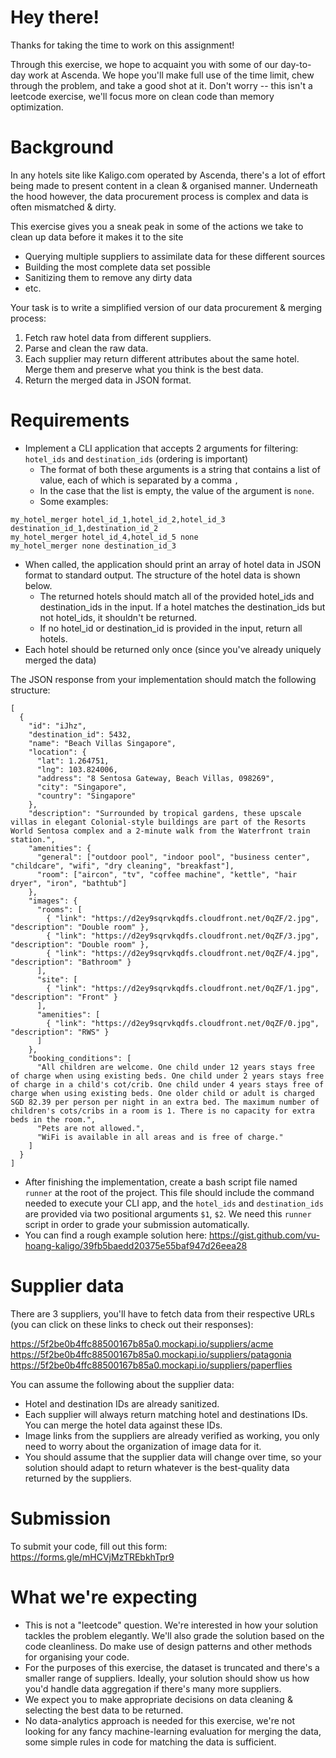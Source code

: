 # Hey there!

Thanks for taking the time to work on this assignment!

Through this exercise, we hope to acquaint you with some of our day-to-day work at Ascenda. We hope you'll make full use of the time limit, chew through the problem, and take a good shot at it. Don't worry -- this isn't a leetcode exercise, we'll focus more on clean code than memory optimization.

# Background

In any hotels site like Kaligo.com operated by Ascenda, there's a lot of effort being made to present content in a clean & organised manner. Underneath the hood however, the data procurement process is complex and data is often mismatched & dirty.

This exercise gives you a sneak peak in some of the actions we take to clean up data before it makes it to the site
- Querying multiple suppliers to assimilate data for these different sources
- Building the most complete data set possible
- Sanitizing them to remove any dirty data
- etc.


Your task is to write a simplified version of our data procurement & merging process:
1. Fetch raw hotel data from different suppliers.
2. Parse and clean the raw data.
3. Each supplier may return different attributes about the same hotel. Merge them and preserve what you think is the best data.
4. Return the merged data in JSON format.


# Requirements

- Implement a CLI application that accepts 2 arguments for filtering: `hotel_ids` and `destination_ids` (ordering is important)
  - The format of both these arguments is a string that contains a list of value, each of which is separated by a comma `,`
  - In the case that the list is empty, the value of the argument is `none`.
  - Some examples:
```
my_hotel_merger hotel_id_1,hotel_id_2,hotel_id_3 destination_id_1,destination_id_2
my_hotel_merger hotel_id_4,hotel_id_5 none
my_hotel_merger none destination_id_3
```
- When called, the application should print an array of hotel data in JSON format to standard output. The structure of the hotel data is shown below.
  - The returned hotels should match all of the provided hotel_ids and destination_ids in the input. If a hotel matches the destination_ids but not hotel_ids, it shouldn't be returned.
  - If no hotel_id or destination_id is provided in the input, return all hotels.
- Each hotel should be returned only once (since you've already uniquely merged the data)


The JSON response from your implementation should match the following structure:
```
[
  {
    "id": "iJhz",
    "destination_id": 5432,
    "name": "Beach Villas Singapore",
    "location": {
      "lat": 1.264751,
      "lng": 103.824006,
      "address": "8 Sentosa Gateway, Beach Villas, 098269",
      "city": "Singapore",
      "country": "Singapore"
    },
    "description": "Surrounded by tropical gardens, these upscale villas in elegant Colonial-style buildings are part of the Resorts World Sentosa complex and a 2-minute walk from the Waterfront train station.",
    "amenities": {
      "general": ["outdoor pool", "indoor pool", "business center", "childcare", "wifi", "dry cleaning", "breakfast"],
      "room": ["aircon", "tv", "coffee machine", "kettle", "hair dryer", "iron", "bathtub"]
    },
    "images": {
      "rooms": [
        { "link": "https://d2ey9sqrvkqdfs.cloudfront.net/0qZF/2.jpg", "description": "Double room" },
        { "link": "https://d2ey9sqrvkqdfs.cloudfront.net/0qZF/3.jpg", "description": "Double room" },
        { "link": "https://d2ey9sqrvkqdfs.cloudfront.net/0qZF/4.jpg", "description": "Bathroom" }
      ],
      "site": [
        { "link": "https://d2ey9sqrvkqdfs.cloudfront.net/0qZF/1.jpg", "description": "Front" }
      ],
      "amenities": [
        { "link": "https://d2ey9sqrvkqdfs.cloudfront.net/0qZF/0.jpg", "description": "RWS" }
      ]
    },
    "booking_conditions": [
      "All children are welcome. One child under 12 years stays free of charge when using existing beds. One child under 2 years stays free of charge in a child's cot/crib. One child under 4 years stays free of charge when using existing beds. One older child or adult is charged SGD 82.39 per person per night in an extra bed. The maximum number of children's cots/cribs in a room is 1. There is no capacity for extra beds in the room.",
      "Pets are not allowed.",
      "WiFi is available in all areas and is free of charge."
    ]
  }
]
```
- After finishing the implementation, create a bash script file named `runner` at the root of the project. This file should include the command needed to execute your CLI app, and the `hotel_ids` and `destination_ids` are provided via two positional arguments `$1`, `$2`. We need this `runner` script in order to grade your submission automatically.
- You can find a rough example solution here: https://gist.github.com/vu-hoang-kaligo/39fb5baedd20375e55baf947d26eea28

# Supplier data

There are 3 suppliers, you'll have to fetch data from their respective URLs (you can click on these links to check out their responses):

https://5f2be0b4ffc88500167b85a0.mockapi.io/suppliers/acme
https://5f2be0b4ffc88500167b85a0.mockapi.io/suppliers/patagonia
https://5f2be0b4ffc88500167b85a0.mockapi.io/suppliers/paperflies

You can assume the following about the supplier data:
- Hotel and destination IDs are already sanitized.
- Each supplier will always return matching hotel and destinations IDs. You can merge the hotel data against these IDs.
- Image links from the suppliers are already verified as working, you only need to worry about the organization of image data for it.
- You should assume that the supplier data will change over time, so your solution should adapt to return whatever is the best-quality data returned by the suppliers.

# Submission

To submit your code, fill out this form: https://forms.gle/mHCVjMzTREbkhTpr9

# What we're expecting

- This is not a "leetcode" question. We're interested in how your solution tackles the problem elegantly. We'll also grade the solution based on the code cleanliness. Do make use of design patterns and other methods for organising your code.
- For the purposes of this exercise, the dataset is truncated and there's a smaller range of suppliers. Ideally, your solution should show us how you'd handle data aggregation if there's many more suppliers.
- We expect you to make appropriate decisions on data cleaning & selecting the best data to be returned.
- No data-analytics approach is needed for this exercise, we're not looking for any fancy machine-learning evaluation for merging the data, some simple rules in code for matching the data is sufficient.